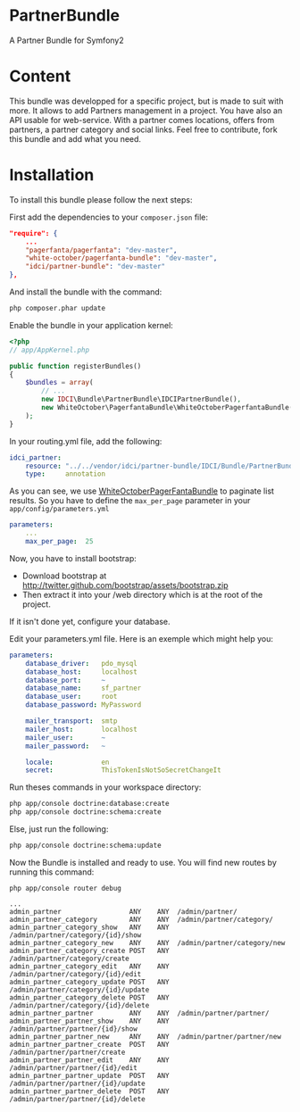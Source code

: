PartnerBundle
===============

A Partner Bundle for Symfony2

Content
=======

This bundle was developped for a specific project, but is made to suit with more. It allows to add Partners management in a project.
You have also an API usable for web-service. With a partner comes locations, offers from partners, a partner category and social links.
Feel free to contribute, fork this bundle and add what you need.

Installation
============

To install this bundle please follow the next steps:

First add the dependencies to your `composer.json` file:

```json
"require": {
    ...
    "pagerfanta/pagerfanta": "dev-master",
    "white-october/pagerfanta-bundle": "dev-master",
    "idci/partner-bundle": "dev-master"
},
```

And install the bundle with the command:

```sh
php composer.phar update
```

Enable the bundle in your application kernel:

```php
<?php
// app/AppKernel.php

public function registerBundles()
{
    $bundles = array(
        // ...
        new IDCI\Bundle\PartnerBundle\IDCIPartnerBundle(),
        new WhiteOctober\PagerfantaBundle\WhiteOctoberPagerfantaBundle(),
    );
}
```

In your routing.yml file, add the following:

```yml
idci_partner:
    resource: "../../vendor/idci/partner-bundle/IDCI/Bundle/PartnerBundle/Controller"
    type:     annotation
```

As you can see, we use [WhiteOctoberPagerFantaBundle](https://github.com/whiteoctober/WhiteOctoberPagerfantaBundle) to paginate list results.
So you have to define the `max_per_page` parameter in your `app/config/parameters.yml`

```yml
parameters:
    ...
    max_per_page:  25
```
Now, you have to install bootstrap: 

 * Download bootstrap at http://twitter.github.com/bootstrap/assets/bootstrap.zip
 * Then extract it into your /web directory which is at the root of the project.

If it isn't done yet, configure your database.

Edit your parameters.yml file. Here is an exemple which might help you:

```yml
parameters:
    database_driver:   pdo_mysql
    database_host:     localhost
    database_port:     ~
    database_name:     sf_partner
    database_user:     root
    database_password: MyPassword

    mailer_transport:  smtp
    mailer_host:       localhost
    mailer_user:       ~
    mailer_password:   ~

    locale:            en
    secret:            ThisTokenIsNotSoSecretChangeIt
```

Run theses commands in your workspace directory:

```sh
php app/console doctrine:database:create
php app/console doctrine:schema:create
```

Else, just run the following:

```sh
php app/console doctrine:schema:update
```

Now the Bundle is installed and ready to use. You will find new routes by running this command:

    php app/console router debug

    ...
    admin_partner                 ANY    ANY  /admin/partner/
    admin_partner_category        ANY    ANY  /admin/partner/category/
    admin_partner_category_show   ANY    ANY  /admin/partner/category/{id}/show
    admin_partner_category_new    ANY    ANY  /admin/partner/category/new
    admin_partner_category_create POST   ANY  /admin/partner/category/create
    admin_partner_category_edit   ANY    ANY  /admin/partner/category/{id}/edit
    admin_partner_category_update POST   ANY  /admin/partner/category/{id}/update
    admin_partner_category_delete POST   ANY  /admin/partner/category/{id}/delete
    admin_partner_partner         ANY    ANY  /admin/partner/partner/
    admin_partner_partner_show    ANY    ANY  /admin/partner/partner/{id}/show
    admin_partner_partner_new     ANY    ANY  /admin/partner/partner/new
    admin_partner_partner_create  POST   ANY  /admin/partner/partner/create
    admin_partner_partner_edit    ANY    ANY  /admin/partner/partner/{id}/edit
    admin_partner_partner_update  POST   ANY  /admin/partner/partner/{id}/update
    admin_partner_partner_delete  POST   ANY  /admin/partner/partner/{id}/delete
